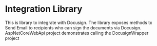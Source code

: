 # Integration Library

This is library to integrate with Docusign. The library exposes methods to Send Email to recipients who can sign the documents via Docusign. AspNetCoreWebApi project demonstrates calling the DocusignWrapper project 
